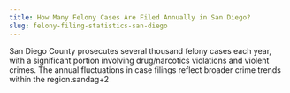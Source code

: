 ```yaml
---
title: How Many Felony Cases Are Filed Annually in San Diego?
slug: felony-filing-statistics-san-diego
---
```


San Diego County prosecutes several thousand felony cases each year, with a significant portion involving drug/narcotics violations and violent crimes. The annual fluctuations in case filings reflect broader crime trends within the region.sandag+2